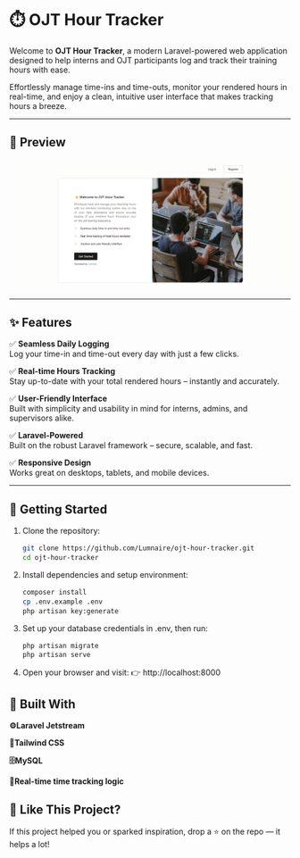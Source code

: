 # ⏱️ OJT Hour Tracker

Welcome to **OJT Hour Tracker**, a modern Laravel-powered web application designed to help interns and OJT participants log and track their training hours with ease.

Effortlessly manage time-ins and time-outs, monitor your rendered hours in real-time, and enjoy a clean, intuitive user interface that makes tracking hours a breeze.

---

## 📸 Preview

<img src="public/Screenshot 2025-04-25 144453.png" alt="OJT Hour Tracker Screenshot" style="border-radius: 8px; max-width: 100%;">

---

## ✨ Features

✅ **Seamless Daily Logging**  
Log your time-in and time-out every day with just a few clicks.

✅ **Real-time Hours Tracking**  
Stay up-to-date with your total rendered hours – instantly and accurately.

✅ **User-Friendly Interface**  
Built with simplicity and usability in mind for interns, admins, and supervisors alike.

✅ **Laravel-Powered**  
Built on the robust Laravel framework – secure, scalable, and fast.

✅ **Responsive Design**  
Works great on desktops, tablets, and mobile devices.

---

## 🚀 Getting Started

1. Clone the repository:

    ```bash
    git clone https://github.com/Lumnaire/ojt-hour-tracker.git
    cd ojt-hour-tracker

    ```

2. Install dependencies and setup environment:

    ```bash
    composer install
    cp .env.example .env
    php artisan key:generate

    ```

3. Set up your database credentials in .env, then run:

    ```bash
    php artisan migrate
    php artisan serve

    ```

4. Open your browser and visit:
   👉 http://localhost:8000

## 🧠 Built With

**⚙️Laravel Jetstream**

**💨Tailwind CSS**

**🗄️MySQL**

**🔁Real-time time tracking logic**

## 💙 Like This Project?

If this project helped you or sparked inspiration,
drop a ⭐ on the repo — it helps a lot!
